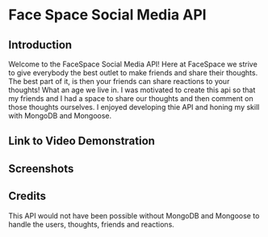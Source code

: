 # Face Space Social Media API

## Introduction

Welcome to the FaceSpace Social Media API! Here at FaceSpace we strive to give everybody the best outlet to make friends and share their thoughts. The best part of it, is then your friends can share reactions to your thoughts! What an age we live in. I was motivated to create this api so that my friends and I had a space to share our thoughts and then comment on those thoughts ourselves. I enjoyed developing thie API and honing my skill with MongoDB and Mongoose.

## Link to Video Demonstration


## Screenshots


## Credits

This API would not have been possible without MongoDB and Mongoose to handle the users, thoughts, friends and reactions. 